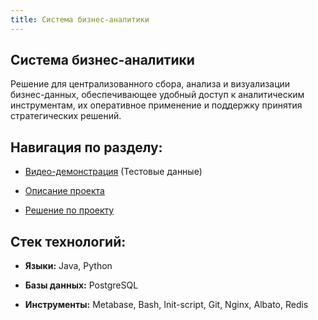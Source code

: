 ```yaml
---
title: Система бизнес-аналитики
---
```


## **Система бизнес-аналитики**

Решение для централизованного сбора, анализа и визуализации бизнес-данных, обеспечивающее удобный доступ к аналитическим инструментам, их оперативное применение и поддержку принятия стратегических решений.

## **Навигация по разделу:**

-  [Видео-демонстрация](https://rutube.ru/video/private/45105eb5d2b3330a3caffd6929a1337a/?p=d__bwkAdHJUYnKm1L5HPjg) (Тестовые данные)

-  [Описание проекта](./about)

-  [Решение по проекту](./demo)

## **Стек технологий:**

-  **Языки:** Java, Python

-  **Базы данных:** PostgreSQL

-  **Инструменты:** Metabase, Bash, Init-script, Git, Nginx, Albato, Redis